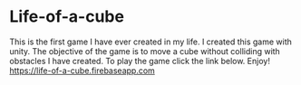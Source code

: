 # Life-of-a-cube
This is the first game I have ever created in my life. I created this game with unity. The objective of the game is to move a cube without colliding with obstacles I have created. To play the game click the link below. Enjoy!
https://life-of-a-cube.firebaseapp.com 
